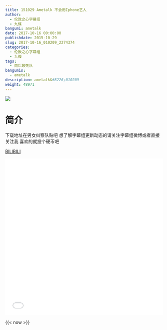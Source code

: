 ```yaml
---
title: 151029 Ametalk 不会用Iphone艺人
author: 
  - 伦敦之心字幕组
  - 九條
bangumi: ametalk
date: 2017-10-16 00:00:00
publishdate: 2015-10-29
slug: 2017-10-16_010209_2274374
categories: 
  - 伦敦之心字幕组
  - 九條
tags: 
  - 雨后敢死队
bangumis: 
  - ametalk
description: ametalk&#8226;010209
weight: 48971
---
```


![](https://i.imgur.com/RNAaWOE.jpg)

# 简介  
下载地址在男女纠察队贴吧 想了解字幕组更新动态的请关注字幕组微博或者直接关注我 喜欢的就投个硬币吧

  [BILIBILI](https://www.bilibili.com/video/av2274374/)


<div class="vcontainer">  <iframe class='video' src="//www.bilibili.com/blackboard/player.html?aid=2274374" width="100%" height="500" frameborder="0" allowfullscreen="allowfullscreen"></iframe></div>

{{< now >}}
